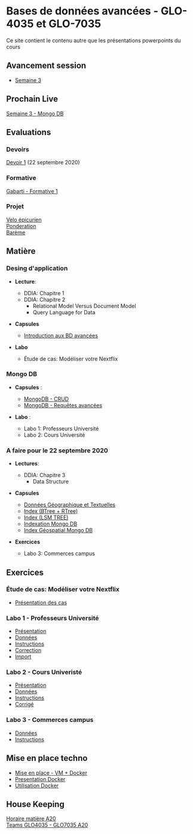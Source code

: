 # Bases de données avancées - GLO-4035 et GLO-7035
Ce site contient le contenu autre que les présentations powerpoints du cours

## Avancement session
* [Semaine 3](avancement/semaine-03.pdf)

## Prochain Live
[Semaine 3 - Mongo DB](https://youtu.be/38N_fREJuHk)

## Evaluations 
### Devoirs
[Devoir 1](devoir/devoir_1/devoir1.js) (22 septembre 2020)
### Formative
[Gabarti - Formative 1](evaluation/formative.md)
### Projet
[Velo épicurien](evaluation/projet_ingenierie.md)  
[Ponderation](evaluation/ponderation.md)  
[Barème](https://docs.google.com/spreadsheets/d/18qU0XgY-uqfECFpx90qccWpm86i5AqQGzhfpBZtuarw/edit?usp=sharing)

## Matière

### Desing d'application
* **Lecture**: 
  * DDIA: Chapitre 1 
  * DDIA: Chapitre 2
    * Relational Model Versus Document Model
    * Query Language for Data
* **Capsules**
  * [Introduction aux BD avancées](https://youtu.be/7lwjnHQb0TQ)

* **Labo**
  * Étude de cas: Modéliser votre Nextflix

### Mongo DB
* **Capsules** :
  * [MongoDB - CRUD](https://www.youtube.com/watch?v=7Q9DW_-8GnY)
  * [MongoDB - Requêtes avancées](https://www.youtube.com/watch?v=iKDONxl1yZo) 

* **Labo** : 
  * Labo 1: Professeurs Université
  * Labo 2: Cours Université

### A faire pour le 22 septembre 2020
* **Lectures**:
  * DDIA: Chapitre 3
    * Data Structure

* **Capsules**
  * [Données Géographique et Textuelles](https://youtu.be/ySk6abWu_BA)
  * [Index (BTree + RTree)](https://youtu.be/Ym-cDh6pEjQ)
  * [Index (LSM TREE)](https://youtu.be/0OWWE6UyIg8)
  * [Indexation Mongo DB](https://youtu.be/qehNybvz3lQ)  
  * [Index Géospatial Mongo DB](https://youtu.be/ageuBJ7w6t0)

* **Exercices**
  * Labo 3: Commerces campus

## Exercices

### Étude de cas: Modéliser votre Nextflix
  * [Présentation des cas](https://youtu.be/yyWzsjuJvdk)


### Labo 1 - Professeurs Université
* [Présentation](https://youtu.be/7FiYAWaPPGc)
* [Données](labo/labo_1/bd_ulaval.json)
* [Instructions](labo/labo_1/instructions.js)
* [Correction](labo/labo_1/correction.js)
* [Import](labo/labo_1/import_script.js)

### Labo 2 - Cours Univeristé
* [Présentation](https://youtu.be/HkIB3csR2AU)
* [Données](labo/labo_2/bd_ulaval_cours.json)
* [Instructions](labo/labo_2/instructions.js)
* [Corrigé](labo/labo_2/correction.js)

### Labo 3 - Commerces campus
* [Données](labo/labo_3/donnees.json)
* [Instructions](labo/labo_3/instructions.js)

## Mise en place techno
* [Mise en place - VM + Docker](https://youtu.be/RFxvC6cd7eI)
* [Presentation Docker](https://youtu.be/iexpQnSj1X4)
* [Utilisation Docker](https://www.youtube.com/watch?v=gogW8UEzQuE)

## House Keeping
[Horaire matière A20](/avancement/horaire.md)  
[Teams GLO4035 - GLO7035 A20](https://teams.microsoft.com/l/team/19%3a4a2a1eece87e41c0ba2cec9995d571d9%40thread.tacv2/conversations?groupId=f8b677e5-52e9-4a99-843a-3f500ba30577&tenantId=56778bd5-6a3f-4bd3-a265-93163e4d5bfe)